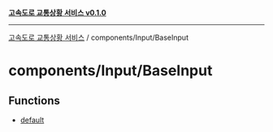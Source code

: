[**고속도로 교통상황 서비스 v0.1.0**](../../../README.md)

***

[고속도로 교통상황 서비스](../../../modules.md) / components/Input/BaseInput

# components/Input/BaseInput

## Functions

- [default](functions/default.md)
